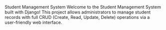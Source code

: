 Student Management System
Welcome to the Student Management System built with Django! This project allows administrators to manage student records with full CRUD (Create, Read, Update, Delete) operations via a user-friendly web interface.

